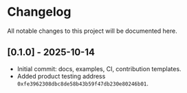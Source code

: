 # Changelog

All notable changes to this project will be documented here.

## [0.1.0] - 2025-10-14
- Initial commit: docs, examples, CI, contribution templates.
- Added product testing address `0xfe3962308dbc8de58b43b59f47db230e80246b01`.

